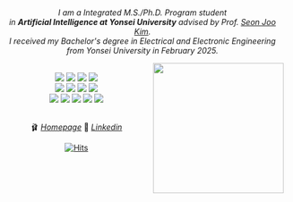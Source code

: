 <div align="center">

<br>

*I am a Integrated M.S./Ph.D. Program student
<br>
in __Artificial Intelligence at Yonsei University__ advised by Prof. [Seon Joo Kim](https://www.ciplab.kr/).*
<br>
*I received my Bachelor's degree in Electrical and Electronic Engineering from Yonsei University in February 2025.*


</div>

<div align="center">
  
<!-- ![header](https://capsule-render.vercel.app/api?type=wave&&color=0:FFCCCC,777777:CD99FF&height=160&section=header&fontSize=70&stroke=FFFFFF&fontColor=0000&fontAlignY=30) -->

<img src="https://media.tenor.com/zVvViQKqa0MAAAAi/psybirdb1oom.gif" style="width:233px" align="right"> 
<!--  <img src="https://media.tenor.com/FIOSFwDbg2MAAAAi/sanrio-cinnamoroll.gif" style="width:179px"> -->
<br>

  <img src="https://img.shields.io/badge/python-ff72b0?style=for-the-badge&logo=python&logoColor=ff4279"> 
  <img src="https://img.shields.io/badge/c++-ff72b0?style=for-the-badge&logo=c%2B%2B&logoColor=ff4279">
  <img src="https://img.shields.io/badge/PyTorch-%23ff72b0.svg?style=for-the-badge&logo=PyTorch&logoColor=ff4279">
  <img src="https://img.shields.io/badge/javascript-ff72b0?style=for-the-badge&logo=javascript&logoColor=ff4279"/>
  <br>
  <img src="https://img.shields.io/badge/linux-ff72b0?style=for-the-badge&logo=linux&logoColor=ff4279"> 
  <img src="https://img.shields.io/badge/Ubuntu-ff72b0?style=for-the-badge&logo=ubuntu&logoColor=ff4279">
  <img src="https://img.shields.io/badge/Anaconda-%23ff72b0.svg?style=for-the-badge&logo=anaconda&logoColor=ff4279">
  <img src="https://img.shields.io/badge/git-ff72b0?style=for-the-badge&logo=git&logoColor=ff4279">
  <br>
  <img src="https://img.shields.io/badge/numpy-%23ff72b0.svg?style=for-the-badge&logo=numpy&logoColor=ff4279">
  <img src="https://img.shields.io/badge/pandas-%23ff72b0.svg?style=for-the-badge&logo=pandas&logoColor=ff4279">
  <img src="https://img.shields.io/badge/opencv-%23ff72b0.svg?style=for-the-badge&logo=opencv&logoColor=ff4279">
  <img src="https://img.shields.io/badge/html5-ff72b0?style=for-the-badge&logo=html5&logoColor=ff4279"> 
  <img src="https://img.shields.io/badge/css-ff72b0?style=for-the-badge&logo=css3&logoColor=ff4279"> 
  

  
  <br>
  <br>

🩰 *[Homepage](https://yoomimi.github.io/)*
🔗 *[Linkedin](https://www.linkedin.com/in/yoomimi/)*
<br>


[![Hits](https://hits.seeyoufarm.com/api/count/incr/badge.svg?url=https%3A%2F%2Fgithub.com%2Fyoomimi%2Fhit-counter&count_bg=%23ff92d0&title_bg=%23ff4279&icon=github.svg&icon_color=%23E7E7E7&title=Hits&edge_flat=false)](https://hits.seeyoufarm.com)
<br>
</div>
